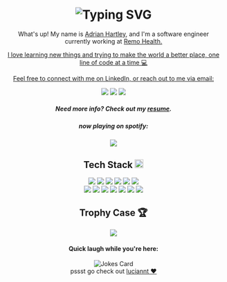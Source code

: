 <h1 align="center"><img src="https://readme-typing-svg.demolab.com?font=Fira+Code&size=30&pause=1000&width=635&color=F7F7F7&center=true&vCenter=true&lines=Hello+fellow+<Developers/>;Welcome+To+My+Github" alt="Typing SVG" />
</h1>

<div align='center'>
	<p>What's up! My name is <a href="https://linkedin.com/in/hannah-adrian-hartley">Adrian Hartley</a>, and I'm a software engineer currently working at <a href="https://remo.health">Remo Health.</p>
	<p>I love learning new things and trying to make the world a better place, one line of code at a time 💻</p>
	<p>Feel free to connect with me on LinkedIn, or reach out to me via email:</p>
</div>

<div align="center">
	<a target="_blank" href="https://linkedin.com/in/hannah-adrian-hartley"><img src="https://img.shields.io/badge/linkedin-%230077B5.svg?style=for-the-badge&logo=linkedin&logoColor=white" /></a>
	<a target="_blank" href="mailto:adrian.hartley.2000@gmail.com"><img src="https://img.shields.io/badge/Gmail-D14836?style=for-the-badge&logo=gmail&logoColor=white" /></a>
	<a target="_blank" href="https://ahartley.dev"><img src="https://img.shields.io/badge/Portfolio-%23000000.svg?style=for-the-badge&logo=firefox&logoColor=#FF7139" /></a>
<div>

<div align="center">
	<h5>Need more info? Check out my <a href="https://drive.google.com/file/d/1C41hPUEUdOA-WgDQZnKCm0fQmHkDzxr_/view?usp=sharing">resume</a>.</h5>
</div>
	
<p><h5>now playing on spotify:</h5><img src="https://spotify-github-profile.vercel.app/api/view?uid=gracieaerogirl&cover_image=true&theme=natemoo-re&show_offline=false&background_color=121212&interchange=false&bar_color=53b14f&bar_color_cover=true" /></p>
	

  
  <h2 align="center">Tech Stack <img height="20" width="20" src="https://cdn.simpleicons.org/visualstudiocode/#007ACC" /></h2>

  <img src="https://img.shields.io/badge/javascript-%23323330.svg?style=for-the-badge&logo=javascript&logoColor=%23F7DF1E" />
	<img src="https://img.shields.io/badge/typescript-%23007ACC.svg?style=for-the-badge&logo=typescript&logoColor=white" />
	<img src="https://img.shields.io/badge/java-%23ED8B00.svg?style=for-the-badge&logo=openjdk&logoColor=white" />
	<img src="https://img.shields.io/badge/python-3670A0?style=for-the-badge&logo=python&logoColor=ffdd54" />
	<img src="https://img.shields.io/badge/go-%2300ADD8.svg?style=for-the-badge&logo=go&logoColor=white" />
	<img src="https://img.shields.io/badge/-GraphQL-E10098?style=for-the-badge&logo=graphql&logoColor=white" />
	<br>
	<img src="https://img.shields.io/badge/react-%2320232a.svg?style=for-the-badge&logo=react&logoColor=%2361DAFB" />
	<img src="https://img.shields.io/badge/redux-%23593d88.svg?style=for-the-badge&logo=redux&logoColor=white" />
	<img src="https://img.shields.io/badge/Next-black?style=for-the-badge&logo=next.js&logoColor=white" />
	<img src="https://img.shields.io/badge/-ApolloGraphQL-311C87?style=for-the-badge&logo=apollo-graphql" />
	<img src="https://img.shields.io/badge/node.js-6DA55F?style=for-the-badge&logo=node.js&logoColor=white" />
	<img src="https://img.shields.io/badge/spring-%236DB33F.svg?style=for-the-badge&logo=spring&logoColor=white" />
	<img src="https://img.shields.io/badge/vuejs-%2335495e.svg?style=for-the-badge&logo=vuedotjs&logoColor=%234FC08D" />
<br>
	
<h2 align="center">Trophy Case 🏆</h4>

<div align='center' with='80px'>
	<img src="https://github-profile-trophy.vercel.app/?username=meep-morp&theme=onedark&rank=SSS,SS,S,AAA,AA,A" />
</div>

<h4 align='center'>Quick laugh while you're here:</h4>
 <div align="center">
   <img src="https://readme-jokes.vercel.app/api?hideBorder&theme=synthwave" alt="Jokes Card" />
 </div>
pssst go check out <a href="https://github.com/luciannt">luciannt ❤️</a>
